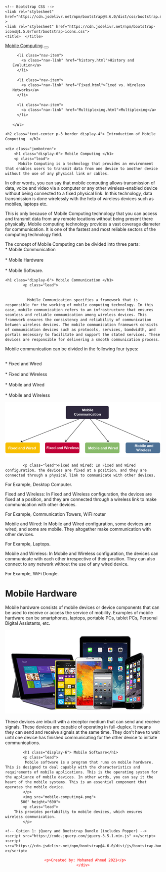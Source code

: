 <!doctype html>
<html lang="en">
  <head>
    <!-- Required meta tags -->
    <meta charset="utf-8">
    <meta name="viewport" content="width=device-width, initial-scale=1, shrink-to-fit=no">

    <!-- Bootstrap CSS -->
    <link rel="stylesheet" href="https://cdn.jsdelivr.net/npm/bootstrap@4.6.0/dist/css/bootstrap.min.css" >
    <link rel="stylesheet" href="https://cdn.jsdelivr.net/npm/bootstrap-icons@1.5.0/font/bootstrap-icons.css">
    <title>  </title>
  </head>
  <body>


<!-- The core Firebase JS SDK is always required and must be listed first -->
<script src="/__/firebase/8.6.7/firebase-app.js"></script>

<!-- TODO: Add SDKs for Firebase products that you want to use
     https://firebase.google.com/docs/web/setup#available-libraries -->
<script src="/__/firebase/8.6.7/firebase-analytics.js"></script>

<!-- Initialize Firebase -->
<script src="/__/firebase/init.js"></script>



  <nav class="navbar navbar-expand-lg navbar-dark bg-dark">
  <a class="navbar-brand" href="index.html">Mobile Computing</a>
  <button class="navbar-toggler" type="button" data-toggle="collapse" data-target="#navbarSupportedContent" aria-controls="navbarSupportedContent" aria-expanded="false" aria-label="Toggle navigation">
    <span class="navbar-toggler-icon"></span>
  </button>

  <div class="collapse navbar-collapse" id="navbarSupportedContent">
    <ul class="navbar-nav mr-auto">
      
      <li class="nav-item">
        <a class="nav-link" href="history.html">History and Evolution</a>
      </li>

      <li class="nav-item">
        <a class="nav-link" href="Fixed.html">Fixed vs. Wireless Networks</a>
      </li>

      <li class="nav-item">
        <a class="nav-link" href="Multiplexing.html">Multiplexing</a>
      </li>
      
    </ul>

   
   
  </div>
</nav>



  
    <h2 class="text-center p-3 border display-4"> Introduction of Mobile Computing  </h2>

    <div class="jumbotron">
        <h1 class="display-6"> Mobile Computing </h1>
        <p class="lead">
          Mobile Computing is a technology that provides an environment that enables users to transmit data from one device to another device without the use of any physical link or cables.

In other words, you can say that mobile computing allows transmission of data, voice and video via a computer or any other wireless-enabled device without being connected to a fixed physical link. In this technology, data transmission is done wirelessly with the help of wireless devices such as mobiles, laptops etc.

This is only because of Mobile Computing technology that you can access and transmit data from any remote locations without being present there physically. Mobile computing technology provides a vast coverage diameter for communication. It is one of the fastest and most reliable sectors of the computing technology field.

<div >
  
The concept of Mobile Computing can be divided into three parts:
<br>* Mobile Communication</br>
<br>* Mobile Hardware</br>
<br>* Mobile Software.</br>
</div>

</p>
  
    <h1 class="display-6"> Mobile Communication </h1>
            <p class="lead">


              Mobile Communication specifies a framework that is responsible for the working of mobile computing technology. In this case, mobile communication refers to an infrastructure that ensures seamless and reliable communication among wireless devices. This framework ensures the consistency and reliability of communication between wireless devices. The mobile communication framework consists of communication devices such as protocols, services, bandwidth, and portals necessary to facilitate and support the stated services. These devices are responsible for delivering a smooth communication process.
<div>
Mobile communication can be divided in the following four types:

<br>* Fixed and Wired</br>
<br>* Fixed and Wireless</br>
<br>* Mobile and Wired</br>
<br>* Mobile and Wireless</br>
</div>
            </p>
            <img src="mobile-computing2.png"> 

            <p class="lead">Fixed and Wired: In Fixed and Wired configuration, the devices are fixed at a position, and they are connected through a physical link to communicate with other devices.

For Example, Desktop Computer.

Fixed and Wireless: In Fixed and Wireless configuration, the devices are fixed at a position, and they are connected through a wireless link to make communication with other devices.

For Example, Communication Towers, WiFi router

Mobile and Wired: In Mobile and Wired configuration, some devices are wired, and some are mobile. They altogether make communication with other devices.

For Example, Laptops.

Mobile and Wireless: In Mobile and Wireless configuration, the devices can communicate with each other irrespective of their position. They can also connect to any network without the use of any wired device.

For Example, WiFi Dongle.</p>


<h1 class="display-6"> Mobile Hardware </h1>
            <p class="lead">
              Mobile hardware consists of mobile devices or device components that can be used to receive or access the service of mobility. Examples of mobile hardware can be smartphones, laptops, portable PCs, tablet PCs, Personal Digital Assistants, etc.
            </p>
            <img src="mobile-computing3.png">
            <p class="lead">
              These devices are inbuilt with a receptor medium that can send and receive signals. These devices are capable of operating in full-duplex. It means they can send and receive signals at the same time. They don't have to wait until one device has finished communicating for the other device to initiate communications.
            </p>

            <h1 class="display-6"> Mobile Software</h1>
            <p class="lead">
             Mobile software is a program that runs on mobile hardware. This is designed to deal capably with the characteristics and requirements of mobile applications. This is the operating system for the appliance of mobile devices. In other words, you can say it the heart of the mobile systems. This is an essential component that operates the mobile device.
            </p>
            <img src="mobile-computing4.png">
           500" height="600">
            <p class="lead">
        This provides portability to mobile devices, which ensures wireless communication.
            </p>

</div>


    <!-- Option 1: jQuery and Bootstrap Bundle (includes Popper) -->
    <script src="https://code.jquery.com/jquery-3.5.1.min.js" ></script>
    <script src="https://cdn.jsdelivr.net/npm/bootstrap@4.6.0/dist/js/bootstrap.bundle.min.js" ></script>

  </body>

   <footer >
    <div style="color: red; text-align: center;">
      
      <p>Created by: Mohamed Ahmed 2021</p>
    </div>
  </footer>
</html>
